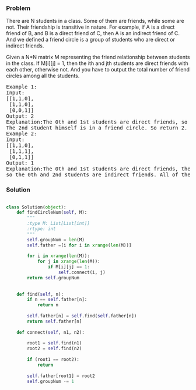 ### Problem
There are N students in a class. Some of them are friends, while some are not. Their friendship is transitive in nature. For example, if A is a direct friend of B, and B is a direct friend of C, then A is an indirect friend of C. And we defined a friend circle is a group of students who are direct or indirect friends.

Given a N*N matrix M representing the friend relationship between students in the class. If M[i][j] = 1, then the ith and jth students are direct friends with each other, otherwise not. And you have to output the total number of friend circles among all the students.

<pre>
Example 1:
Input: 
[[1,1,0],
 [1,1,0],
 [0,0,1]]
Output: 2
Explanation:The 0th and 1st students are direct friends, so they are in a friend circle. 
The 2nd student himself is in a friend circle. So return 2.
Example 2:
Input: 
[[1,1,0],
 [1,1,1],
 [0,1,1]]
Output: 1
Explanation:The 0th and 1st students are direct friends, the 1st and 2nd students are direct friends, 
so the 0th and 2nd students are indirect friends. All of them are in the same friend circle, so return 1.
</pre>

### Solution

```python

class Solution(object):
    def findCircleNum(self, M):
        """
        :type M: List[List[int]]
        :rtype: int
        """
        self.groupNum = len(M)
        self.father =[i for i in xrange(len(M))]
        
        for i in xrange(len(M)):
            for j in xrange(len(M)):
                if M[i][j] == 1:
                    self.connect(i, j)
        return self.groupNum
        
    
    def find(self, n):
        if n == self.father[n]:
            return n
        
        self.father[n] = self.find(self.father[n])
        return self.father[n]
    
    def connect(self, n1, n2):
        
        root1 = self.find(n1)
        root2 = self.find(n2)
        
        if (root1 == root2):
            return
        
        self.father[root1] = root2
        self.groupNum -= 1
        
```